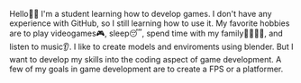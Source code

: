 Hello👋🏽 I'm a student learning how to develop games. I don't have any experience with GitHub, so I still learning how to use it.
My favorite hobbies are to play videogames🎮, sleep😴, spend time with my family👨‍👨‍👧‍👦, and listen to music👂.
I like to create models and enviroments using blender. But I want to develop my skills into the coding aspect of game development. 
A few of my goals in game development are to create a FPS or a platformer.  
